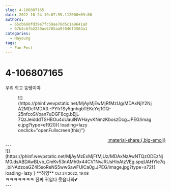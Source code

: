 ```yaml
---
slug: 4-106807165
date: 2022-10-24 19:07:55.112000+09:00
authors:
  - 65cb660fd39e7fc59ae78d5c1a9641ad
  - 67b4c6fb2220ac6705aa97046f3503a1
categories:
  - Hayoung
tags:
  - Fan Post
---
```


# 4-106807165

<div class="post-container" markdown="1">
<div class="content-container md-sidebar__scrollwrap" markdown="1">

우리 학교 뚱땡이야
<figure markdown="1">
![](https://phinf.wevpstatic.net/MjAyMjEwMjRfMzUg/MDAxNjY2NjA2MDc1MDA3.-PYfr1Sy5qnhgbTEKcYej1GQ-25nfcoSVoan7uDGF8cg.bEjL-7QzJeidddTSHBOu4oUaulNWHayvKNmzKboszDcg.JPEG/image.jpg?type=e1920){ loading=lazy onclick="openFullscreen(this)"}
</figure>


</div>
</div>

<div style="text-align: right;" markdown="1">
<a href="https://weverse.io/fromis9/fanpost/4-106807165" style="text-align: right;">:material-share:{.big-emoji}</a>
</div>
---

<div class="comments-container md-sidebar__scrollwrap" markdown="1">
<div class="comment" markdown="1">
<div class='id-container' markdown="1">
![](https://phinf.wevpstatic.net/MjAyMzExMjFfMjUz/MDAxNzAwNTQzODEzNjM0.dsABDAwBLvb_CmKv53nAMh0x44CV1NvJRUsHloAtzVEg.spqUAHYle7q_biNAdzoaGZ4l5soReNS5ww6awFUlCa0g.JPEG/image.jpg?type=s72){ loading=lazy }
**<span class="artist">하영</span>** <small>Oct 24 2022, 19:08</small><br>
</div>
<div class='comment-body' markdown="1">
ㅋㅋㅋㅋㅋㅋㅋ 진짜 귀엽다 웃음나와💕
</div>
</div>
</div>
---
